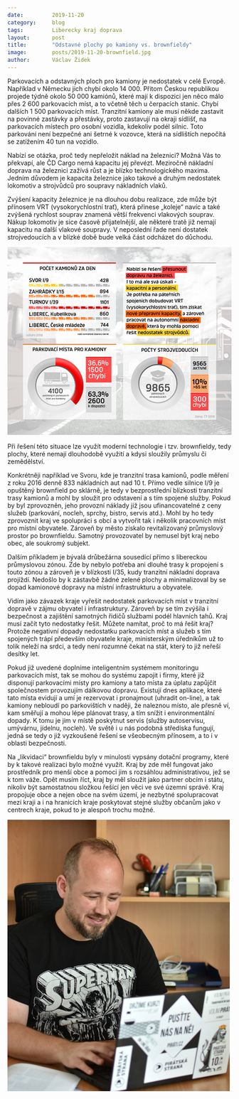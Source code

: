 ```yaml
---
date:         2019-11-20
category:     blog
tags:         Liberecky kraj doprava
layout:       post
title:        "Odstavné plochy po kamiony vs. brownfieldy" 
image:        posts/2019-11-20-brownfield.jpg
author:       Václav Židek
---
```


Parkovacích a odstavných ploch pro kamiony je nedostatek v celé Evropě. Například v Německu jich chybí okolo 14 000. Přitom Českou republikou projede týdně okolo 50 000 kamiónů, které mají k dispozici jen něco málo přes 2 600 parkovacích míst, a to včetně těch u čerpacích stanic. Chybí dalších 1 500 parkovacích míst. Tranzitní kamiony ale musí někde zastavit na povinné zastávky a přestávky, proto zastavují na okraji sídlišť, na parkovacích místech pro osobní vozidla, kdekoliv podél silnic. Toto parkování není bezpečné ani šetrné k vozovce, která na sídlištích nepočítá se zatížením 40 tun na vozidlo.

Nabízí se otázka, proč tedy nepřeložit náklad na železnici? Možná Vás to překvapí, ale ČD Cargo nemá kapacitu jej převézt. Meziročně nákladní doprava na železnici zažívá růst a je blízko technologického maxima. Jedním důvodem je kapacita železnice jako takové a druhým nedostatek lokomotiv a strojvůdců pro soupravy nákladních vlaků. 

Zvýšení kapacity železnice je na dlouhou dobu realizace, zde může být přínosem VRT (vysokorychlostní trať), která přinese „koleje“ navíc a také zvýšená rychlost souprav znamená větší frekvenci vlakových souprav. Nákup lokomotiv je sice časově přijatelnější, ale některé tratě již nemají kapacitu na další vlakové soupravy. V neposlední řade není dostatek strojvedoucích a v blízké době bude velká část odcházet do důchodu.

![Infografika](/assets/img/posts/2019-11-20-infografika.png)

Při řešení této situace lze využít moderní technologie i tzv. brownfieldy, tedy plochy, které nemají dlouhodobě využití a kdysi sloužily průmyslu či zemědělství.

Konkrétněji například ve Svoru, kde je tranzitní trasa kamionů, podle měření z roku 2016 denně 833 nákladních aut nad 10 t. Přímo vedle silnice I/9 je opuštěný brownfield po sklárně, je tedy v bezprostřední blízkosti tranzitní trasy kamionů a mohl by sloužit pro odstavení a s tím spojené služby. Pokud by byl zprovozněn, jeho provozní náklady již jsou ufinancovatelné z ceny služeb (parkování, nocleh, sprchy, bistro, servis atd.). Mohl by ho tedy zprovoznit kraj ve spolupráci s obcí a vytvořit tak i několik pracovních míst pro místní obyvatele. Zároveň by město získalo revitalizovaný průmyslový prostor po brownfieldu. Samotný provozovatel by nemusel být kraj nebo obec, ale soukromý subjekt.

Dalším příkladem je bývalá drůbežárna sousedící přímo s libereckou průmyslovou zónou. Zde by nebylo potřeba ani dlouhé trasy k propojení s touto zónou a zároveň je v blízkosti I/35, kudy tranzitní nákladní doprava projíždí. Nedošlo by k zástavbě žádné zelené plochy a minimalizoval by se dopad kamionové dopravy na místní infrastrukturu a obyvatele.

Vidím jako závazek kraje vyřešit nedostatek parkovacích míst v tranzitní dopravě v zájmu obyvatel i infrastruktury. Zároveň by se tím zvýšila i bezpečnost a zajištění samotných řidičů službami podél hlavních tahů. Kraj musí začít tyto nedostatky řešit.  Můžete namítat, proč to má řešit kraj? Protože negativní dopady nedostatku parkovacích míst a služeb s tím spojených trápí především obyvatele kraje, ministerským úředníkům už to tolik neleží na srdci, a tedy není rozumné čekat na stát, který to již neřeší desítky let.

Pokud již uvedené doplníme inteligentním systémem monitoringu parkovacích míst, tak se mohou do systému zapojit i firmy, které již disponují parkovacími místy pro kamiony a tato místa za úplatu zapůjčit společnostem provozujím dálkovou dopravu. Existují dnes aplikace, které tato místa evidují a umí je rezervovat i pronajmout (uhradit on-line), a tak kamiony nebloudí po parkovištích v naději, že naleznou místo, ale přesně ví, kam směřují a mohou lépe plánovat trasy, a tím snížit i environmentální dopady. K tomu je jim v místě poskytnut servis (služby autoservisu, umývárnu, jídelnu, nocleh). Ve světě i u nás podobná střediska fungují, jedná se tedy o již vyzkoušené řešení se všeobecným přínosem, a to i v oblasti bezpečnosti.

Na „likvidaci“ brownfieldu byly v minulosti vypsány dotační programy, které by k takové realizaci bylo možné využít. Kraj by zde měl fungovat jako prostředník pro menší obce a pomoci jim s rozsáhlou administrativou, jež se k tom váže. Opět musím říct, kraj by měl sloužit jako partner obcím i státu, nikoliv být samostatnou složkou řešící jen věci ve své územní správě. Kraj propojuje obce a nejen obce na svém území, je nezbytné spolupracovat mezi kraji a i na hranicích kraje poskytovat stejné služby občanům jako v centrech kraje, pokud to je alespoň trochu možné.

![Václav Židek](/assets/img/posts/2019-11-20-zidek.jpg)
